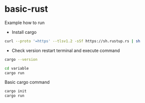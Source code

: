# basic-rust

Example how to run

- Install cargo
```bash
curl --proto '=https' --tlsv1.2 -sSf https://sh.rustup.rs | sh
```

- Check version
restart terminal and execute command
```bash
cargo --version
```

```bash
cd variable
cargo run
```

Basic cargo command

```bash
cargo init
cargo run
```
